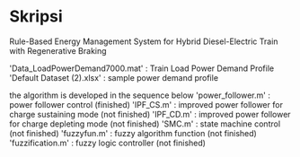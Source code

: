 # Skripsi
Rule-Based Energy Management System for Hybrid Diesel-Electric Train with Regenerative Braking

'Data_LoadPowerDemand7000.mat' : Train Load Power Demand Profile
'Default Dataset (2).xlsx' : sample power demand profile

the algorithm is developed in the sequence below
'power_follower.m' : power follower control (finished)
'IPF_CS.m' : improved power follower for charge sustaining mode (not finished)
'IPF_CD.m' : improved power follower for charge depleting mode (not finished)
'SMC.m' : state machine control (not finished)
'fuzzyfun.m' : fuzzy algorithm function (not finished)
'fuzzification.m' : fuzzy logic controller (not finished)
